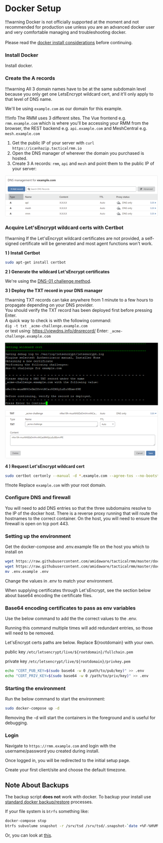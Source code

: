 # Docker Setup

!!!warning
    Docker is not officially supported at the moment and not recommended for production use unless you are an advanced docker user and very comfortable managing and troubleshooting docker.<br/><br/>
    Please read the [docker install considerations](install_considerations.md#docker-install) before continuing.

### Install Docker

Install docker.

### Create the A records

!!!warning
    All 3 domain names have to be at the same subdomain level because you only get one LetsEncrypt wildcard cert, and it'll only apply to that level of DNS name.

We'll be using `example.com` as our domain for this example.

!!!info
    The RMM uses 3 different sites. The Vue frontend e.g. `rmm.example.com` which is where you'll be accessing your RMM from the browser, the REST backend e.g. `api.example.com` and MeshCentral e.g. `mesh.example.com`

1. Get the public IP of your server with `curl https://icanhazip.tacticalrmm.io`
2. Open the DNS manager of wherever the domain you purchased is hosted.
3. Create 3 A records: `rmm`, `api` and `mesh` and point them to the public IP of your server:

![arecords](images/arecords.png)

### Acquire Let'sEncrypt wildcard certs with Certbot

!!!warning
  If the Let'sEncrypt wildcard certificates are not provided, a self-signed certificate will be generated and most agent functions won't work. 

**1 ) Install Certbot**

```bash
sudo apt-get install certbot
```

**2 ) Generate the wildcard Let'sEncrypt certificates**

We're using the [DNS-01 challenge method](https://letsencrypt.org/docs/challenge-types/#dns-01-challenge).

**3 ) Deploy the TXT record in your DNS manager**

!!!warning
    TXT records can take anywhere from 1 minute to a few hours to propagate depending on your DNS provider.<br/>
    You should verify the TXT record has been deployed first before pressing Enter.<br/>
    A quick way to check is with the following command:<br/> `dig -t txt _acme-challenge.example.com`<br/>
    or test using: <https://viewdns.info/dnsrecord/> Enter: `_acme-challenge.example.com`

![txtrecord](images/txtrecord.png)

![dnstxt](images/dnstxt.png)

**4 ) Request Let'sEncrypt wildcard cert**

```bash
sudo certbot certonly --manual -d *.example.com --agree-tos --no-bootstrap --preferred-challenges dns
```

!!!note
    Replace `example.com` with your root domain.

### Configure DNS and firewall

You will need to add DNS entries so that the three subdomains resolve to the IP of the docker host. There is a reverse proxy running that will route the hostnames to the correct container. On the host, you will need to ensure the firewall is open on tcp port 443.

### Setting up the environment

Get the docker-compose and .env.example file on the host you which to install on

```bash
wget https://raw.githubusercontent.com/amidaware/tacticalrmm/master/docker/docker-compose.yml
wget https://raw.githubusercontent.com/amidaware/tacticalrmm/master/docker/.env.example
mv .env.example .env
```

Change the values in .env to match your environment.

When supplying certificates through Let'sEncrypt, see the section below about base64 encoding the certificate files.

### Base64 encoding certificates to pass as env variables

Use the below command to add the the correct values to the .env.

Running this command multiple times will add redundant entries, so those will need to be removed.

Let'sEncrypt certs paths are below. Replace ${rootdomain} with your own.

public key
`/etc/letsencrypt/live/${rootdomain}/fullchain.pem`

private key
`/etc/letsencrypt/live/${rootdomain}/privkey.pem`

```bash
echo "CERT_PUB_KEY=$(sudo base64 -w 0 /path/to/pub/key)" >> .env
echo "CERT_PRIV_KEY=$(sudo base64 -w 0 /path/to/priv/key)" >> .env
```

### Starting the environment

Run the below command to start the environment:

```bash
sudo docker-compose up -d
```

Removing the -d will start the containers in the foreground and is useful for debugging.

### Login

Navigate to `https://rmm.example.com` and login with the username/password you created during install.

Once logged in, you will be redirected to the initial setup page.

Create your first client/site and choose the default timezone.

## Note About Backups

The backup script **does not** work with docker. To backup your install use [standard docker backup/restore](https://docs.docker.com/desktop/backup-and-restore/) processes.

If your file system is `btrfs` something like:

```bash
docker-compose stop
btrfs subvolume snapshot -r /srv/tsd /srv/tsd/.snapshot-`date +%F-%H%M%S`
```

Or, you can look at [this](https://github.com/larseberhardt/TRMM-Docker-Backup-Script).
